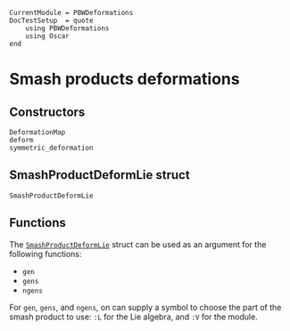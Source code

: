 ```@meta
CurrentModule = PBWDeformations
DocTestSetup  = quote
    using PBWDeformations
    using Oscar
end
```

# Smash products deformations

## Constructors
```@docs
DeformationMap
deform
symmetric_deformation
```

## SmashProductDeformLie struct
```@docs
SmashProductDeformLie
```

## Functions
The [`SmashProductDeformLie`](@ref) struct can be used as an argument for the following functions:
- `gen`
- `gens`
- `ngens`

For `gen`, `gens`, and `ngens`, on can supply a symbol to choose the part of the smash product to use: `:L` for the Lie algebra, and `:V` for the module.
